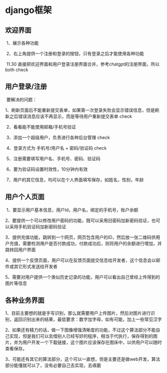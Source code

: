 # django框架

## 欢迎界面

​		1、展示各种功能

​		2、右上角提供一个注册和登录的按钮，只有登录之后才能使用各种功能

​	11.30 直接把欢迎界面和用户登录注册界面合并，参考chatgpt的注册界面，所以both check

## 用户登录/注册

​	要解决的问题：

​			1、刷新页面后不能重新提交表单，如果第一次登录失败会显示错误信息，但是刷新之后错误消息应该不再显示，而是等待用户重新提交表单 check

​			2、看看能不能使用邮箱/手机号验证

​			3、添加一个超级用户，负责进行各种后台管理 check

​			4、登录方式为 手机号/用户名 + 密码/验证码 check

​			5、注册需要填写用户名、手机号、密码、验证码

​			6、要为验证码设置时效性，10分钟内有效

​			7、用户的其它信息，均可以在个人界面填写保存，如姓名，性别，年龄



## 用户个人页面

​			1、要显示用户基本信息，用户Id，用户名，绑定的手机号，账户余额

​			2、要提供一个可以修改用户密码的功能，既可以采用旧密码加新密码验证，也可以采用手机验证码加新密码验证

​			3、提供充值功能，跳转到一个网页，网页包含用户的ID，然后放一张二维码供用户充值，需要检测用户是否付款成功，付款成功后，则将用户的余额进行增加，并跳转回用户界面

​			4、提供一个反馈页面，用户可以在反馈页面提交信息给开发者，这个信息会以邮件或其它形式发送给开发者

​			5、需要对用户提供一个类似历史记录的功能，用户可以看出自己曾经上传得到的图片等信息



## 各种业务界面

​			1、目前主要想的就是手写识别，那么就需要用户上传图片，然后对图片进行识别，返回识别出来的结果，最低要求：数字加字母，如有可能，加上一些常见汉字

​			2、如果还有精力的话，做一下图像增强清晰度的功能，不过这个算法部分不能自己实现，但是我们可以去借别人已经写好的程序，相当于代执行，保存得到的图片，并为用户开发一个下载链接，这个图片应该保存在图床中，以供用户可以随时查看保存。

​			3、可能还有其它的算法部分，这个可以一直想，但是主要还是做web开发，算法部分能懂就可以了，没有必要自己去实现，去琢磨